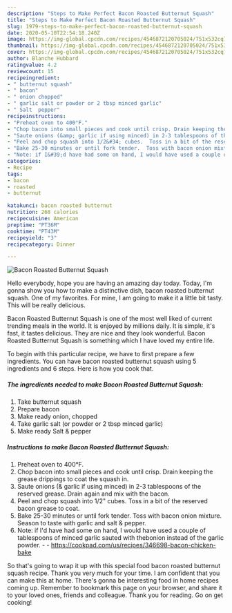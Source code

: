 ```yaml
---
description: "Steps to Make Perfect Bacon Roasted Butternut Squash"
title: "Steps to Make Perfect Bacon Roasted Butternut Squash"
slug: 1979-steps-to-make-perfect-bacon-roasted-butternut-squash
date: 2020-05-10T22:54:18.240Z
image: https://img-global.cpcdn.com/recipes/4546872120705024/751x532cq70/bacon-roasted-butternut-squash-recipe-main-photo.jpg
thumbnail: https://img-global.cpcdn.com/recipes/4546872120705024/751x532cq70/bacon-roasted-butternut-squash-recipe-main-photo.jpg
cover: https://img-global.cpcdn.com/recipes/4546872120705024/751x532cq70/bacon-roasted-butternut-squash-recipe-main-photo.jpg
author: Blanche Hubbard
ratingvalue: 4.2
reviewcount: 15
recipeingredient:
- " butternut squash"
- " bacon"
- " onion chopped"
- " garlic salt or powder or 2 tbsp minced garlic"
- " Salt  pepper"
recipeinstructions:
- "Preheat oven to 400°F."
- "Chop bacon into small pieces and cook until crisp. Drain keeping the grease drippings to coat the squash in."
- "Saute onions (&amp; garlic if using minced) in 2-3 tablespoons of the reserved grease. Drain again and mix with the bacon."
- "Peel and chop squash into 1/2&#34; cubes.  Toss in a bit of the reserved bacon grease to coat."
- "Bake 25-30 minutes or until fork tender.  Toss with bacon onion mixture. Season to taste with garlic and salt &amp; pepper."
- "Note: if I&#39;d have had some on hand, I would have used a couple of tablespoons of minced garlic sauted with thebonion instead of the garlic powder.  https://cookpad.com/us/recipes/346698-bacon-chicken-bake"
categories:
- Recipe
tags:
- bacon
- roasted
- butternut

katakunci: bacon roasted butternut 
nutrition: 268 calories
recipecuisine: American
preptime: "PT36M"
cooktime: "PT43M"
recipeyield: "3"
recipecategory: Dinner

---
```



![Bacon Roasted Butternut Squash](https://img-global.cpcdn.com/recipes/4546872120705024/751x532cq70/bacon-roasted-butternut-squash-recipe-main-photo.jpg)

Hello everybody, hope you are having an amazing day today. Today, I'm gonna show you how to make a distinctive dish, bacon roasted butternut squash. One of my favorites. For mine, I am going to make it a little bit tasty. This will be really delicious.



Bacon Roasted Butternut Squash is one of the most well liked of current trending meals in the world. It is enjoyed by millions daily. It is simple, it's fast, it tastes delicious. They are nice and they look wonderful. Bacon Roasted Butternut Squash is something which I have loved my entire life.


To begin with this particular recipe, we have to first prepare a few ingredients. You can have bacon roasted butternut squash using 5 ingredients and 6 steps. Here is how you cook that.

<!--inarticleads1-->

##### The ingredients needed to make Bacon Roasted Butternut Squash:

1. Take  butternut squash
1. Prepare  bacon
1. Make ready  onion, chopped
1. Take  garlic salt (or powder or 2 tbsp minced garlic)
1. Make ready  Salt &amp; pepper




<!--inarticleads2-->

##### Instructions to make Bacon Roasted Butternut Squash:

1. Preheat oven to 400°F.
1. Chop bacon into small pieces and cook until crisp. Drain keeping the grease drippings to coat the squash in.
1. Saute onions (&amp; garlic if using minced) in 2-3 tablespoons of the reserved grease. Drain again and mix with the bacon.
1. Peel and chop squash into 1/2&#34; cubes.  Toss in a bit of the reserved bacon grease to coat.
1. Bake 25-30 minutes or until fork tender.  Toss with bacon onion mixture. Season to taste with garlic and salt &amp; pepper.
1. Note: if I&#39;d have had some on hand, I would have used a couple of tablespoons of minced garlic sauted with thebonion instead of the garlic powder. -  - https://cookpad.com/us/recipes/346698-bacon-chicken-bake




So that's going to wrap it up with this special food bacon roasted butternut squash recipe. Thank you very much for your time. I am confident that you can make this at home. There's gonna be interesting food in home recipes coming up. Remember to bookmark this page on your browser, and share it to your loved ones, friends and colleague. Thank you for reading. Go on get cooking!
